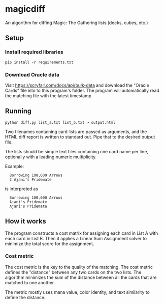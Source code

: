 # magicdiff

An algorithm for diffing Magic: The Gathering lists (decks, cubes, etc.)

## Setup

### Install required libraries

`pip install -r requirements.txt`

### Download Oracle data

Visit https://scryfall.com/docs/api/bulk-data and download the "Oracle Cards"
file into to this program's folder. The program will automatically read the
matching file with the latest timestamp.

## Running

`python diff.py list_a.txt list_b.txt > output.html`

Two filenames containing card lists are passed as arguments, and the HTML diff
report is written to standard out. Pipe that to the desired output file.

The lists should be simple text files containing one card name per line,
optionally with a leading numeric multiplicity.

Example:

```
  Borrowing 100,000 Arrows
  2 Ajani's Pridemate
```

is interpreted as

```
  Borrowing 100,000 Arrows
  Ajani's Pridemate
  Ajani's Pridemate
```

## How it works

The program constructs a cost matrix for assigning each card in List A with each
card in List B. Then it applies a Linear Sum Assignment solver to minimize the
total score for the assignment.

### Cost metric

The cost metric is the key to the quality of the matching. The cost metric
defines the "distance" between any two cards on the two lists. The algorithm
minimizes the sum of the distance between all the cards that are matched to one
another.

The metric mostly uses mana value, color identity, and text similarity to define
the distance.
